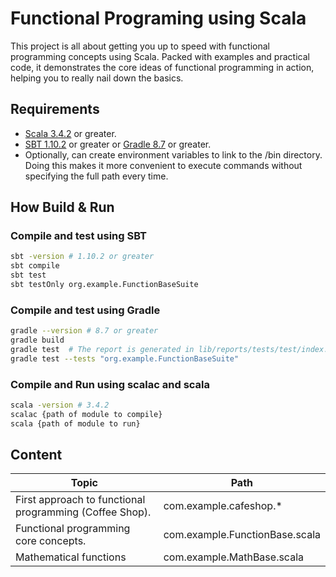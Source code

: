 # Functional Programing using Scala

This project is all about getting you up to speed with functional programming concepts using Scala. 
Packed with examples and practical code, it demonstrates the core ideas of functional programming in action,
helping you to really nail down the basics.

## Requirements

- [Scala 3.4.2](https://www.scala-lang.org/download/all.html) or greater.
- [SBT 1.10.2](https://www.scala-sbt.org/download/) or greater or [Gradle 8.7](https://gradle.org/releases) or greater.
- Optionally, can create environment variables to link to the /bin directory.
Doing this makes it more convenient to execute commands without specifying the full path every time.

## How Build & Run

### Compile and test using SBT

```sh
sbt -version # 1.10.2 or greater
sbt compile
sbt test
sbt testOnly org.example.FunctionBaseSuite
```

### Compile and test using Gradle

```sh
gradle --version # 8.7 or greater
gradle build
gradle test  # The report is generated in lib/reports/tests/test/index.html
gradle test --tests "org.example.FunctionBaseSuite"
```

### Compile and Run using scalac and scala

```sh
scala -version # 3.4.2
scalac {path of module to compile}
scala {path of module to run}
```

## Content

| Topic                                                             | Path                                  |
|-------------------------------------------------------------------|---------------------------------------|
| First approach to functional programming (Coffee Shop).           | com.example.cafeshop.*                |
| Functional programming core concepts.                             | com.example.FunctionBase.scala        |
| Mathematical functions                                            | com.example.MathBase.scala            |